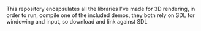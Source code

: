 This repository encapsulates all the libraries I've made for 3D rendering, in order to run, compile one of the included demos, they both rely on SDL for windowing and input, so download and link against SDL
